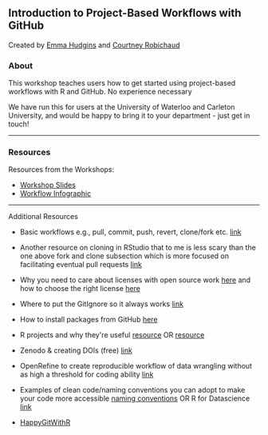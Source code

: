 ## Introduction to Project-Based Workflows with GitHub

Created by [Emma Hudgins](https://ejhudgins.com/) and [Courtney Robichaud](https://crobichaud.weebly.com/)

### About

This workshop teaches users how to get started using project-based workflows with R and GitHub. No experience necessary

We have run this for users at the University of Waterloo and Carleton University, and would be happy to bring it to your department - just get in touch!

----------------------

### Resources 

Resources from the Workshops: 

* [Workshop Slides](https://github.com/cdrobich/WEN_github/blob/main/Resources/Project-based%20workflows%20with%20GitHub.pdf)
* [Workflow Infographic](https://github.com/cdrobich/WEN_github/blob/main/Resources/github_infographic.png)


---------- 

Additional Resources

- Basic workflows e.g., pull, commit, push, revert, clone/fork etc. [link](https://happygitwithr.com/workflows-intro.html)

- Another resource on cloning in RStudio that to me is less scary than the one above fork and clone subsection which is more focused on facilitating eventual pull requests [link](https://datacarpentry.org/rr-version-control/03-git-in-rstudio/index.html)

- Why you need to care about licenses with open source work [here](https://opensource.guide/legal/) and how to choose the right license [here](https://gist.github.com/nicolasdao/a7adda51f2f185e8d2700e1573d8a633)

- Where to put the GitIgnore so it always works [link](https://carpentries-incubator.github.io/git-Rstudio-course/02-ignore/index.html)

- How to install packages from GitHub [here](https://www.displayr.com/installing-r-packages-from-github/)

- R projects and why they're useful [resource](https://support.rstudio.com/hc/en-us/articles/200526207-Using-RStudio-Projects) OR [resource](https://r4ds.had.co.nz/workflow-projects.html)

- Zenodo & creating DOIs (free) [link](https://zenodo.org/)

- OpenRefine to create reproducible workflow of data wrangling without as high a threshold for coding ability [link](https://openrefine.org/)

- Examples of clean code/naming conventions you can adopt to make your code more accessible [naming conventions](https://datamanagement.hms.harvard.edu/collect/file-naming-conventions) OR R for Datascience [link](https://r4ds.had.co.nz/introduction.html)

- [HappyGitWithR](https://happygitwithr.com/)


